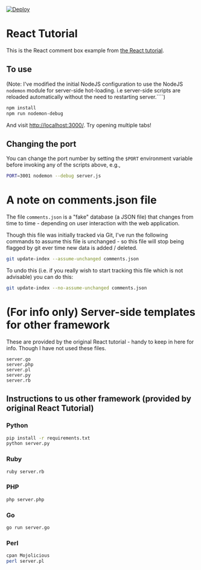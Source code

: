 [![Deploy](https://www.herokucdn.com/deploy/button.png)](https://heroku.com/deploy)

# React Tutorial

This is the React comment box example from [the React tutorial](http://facebook.github.io/react/docs/tutorial.html).

## To use

(Note: I've modified the initial NodeJS configuration to use the NodeJS `nodemon` module for server-side hot-loading. i.e server-side scripts are reloaded automatically without the need to restarting server.````)

```.sh
npm install
npm run nodemon-debug
```

And visit <http://localhost:3000/>. Try opening multiple tabs!

## Changing the port

You can change the port number by setting the `$PORT` environment variable before invoking any of the scripts above, e.g.,

```sh
PORT=3001 nodemon --debug server.js
```

# A note on comments.json file

The file `comments.json` is a "fake" database (a JSON file) that changes from time to time - depending on user interaction with the web application.

Though this file was initially tracked via Git, I've run the following commands to assume this file is unchanged - so this file will stop being flagged by git ever time new data is added / deleted.

```.sh
git update-index --assume-unchanged comments.json
```

To undo this (i.e. if you really wish to start tracking this file which is not advisable) you can do this:

```.sh
git update-index --no-assume-unchanged comments.json
```

# (For info only) Server-side templates for other framework

These are provided by the original React tutorial - handy to keep in here for info. Though I have not used these files.

```
server.go
server.php
server.pl
server.py
server.rb
```

## Instructions to us other framework (provided by original React Tutorial)

### Python

```sh
pip install -r requirements.txt
python server.py
```

### Ruby
```sh
ruby server.rb
```

### PHP
```sh
php server.php
```

### Go
```sh
go run server.go
```

### Perl

```sh
cpan Mojolicious
perl server.pl
```
